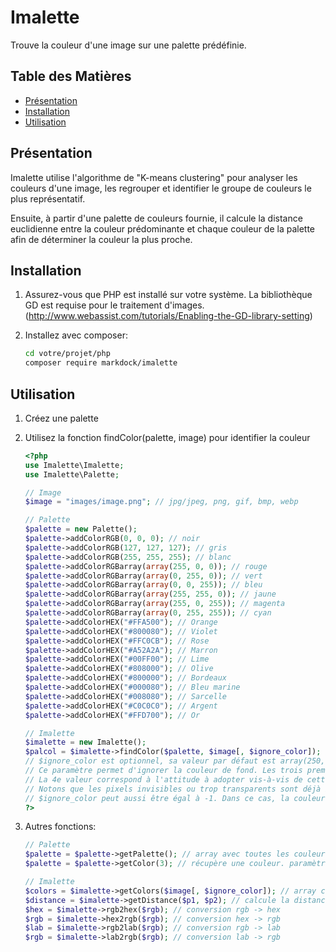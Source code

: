 # Imalette

Trouve la couleur d'une image sur une palette prédéfinie.

## Table des Matières

- [Présentation](#présentation)
- [Installation](#installation)
- [Utilisation](#utilisation)

## Présentation

Imalette utilise l'algorithme de "K-means clustering" pour analyser les couleurs d'une image, les regrouper et identifier le groupe de couleurs le plus représentatif.

Ensuite, à partir d'une palette de couleurs fournie, il calcule la distance euclidienne entre la couleur prédominante et chaque couleur de la palette afin de déterminer la couleur la plus proche.

## Installation

1. Assurez-vous que PHP est installé sur votre système. La bibliothèque GD est requise pour le traitement d'images. (http://www.webassist.com/tutorials/Enabling-the-GD-library-setting)

2. Installez avec composer:
    ```sh
    cd votre/projet/php
    composer require markdock/imalette
    ```

## Utilisation

1. Créez une palette
2. Utilisez la fonction findColor(palette, image) pour identifier la couleur

    ```php
    <?php
    use Imalette\Imalette;
    use Imalette\Palette;

    // Image
    $image = "images/image.png"; // jpg/jpeg, png, gif, bmp, webp

    // Palette
    $palette = new Palette();
    $palette->addColorRGB(0, 0, 0); // noir
    $palette->addColorRGB(127, 127, 127); // gris
    $palette->addColorRGB(255, 255, 255); // blanc
    $palette->addColorRGBarray(array(255, 0, 0)); // rouge
    $palette->addColorRGBarray(array(0, 255, 0)); // vert
    $palette->addColorRGBarray(array(0, 0, 255)); // bleu
    $palette->addColorRGBarray(array(255, 255, 0)); // jaune
    $palette->addColorRGBarray(array(255, 0, 255)); // magenta
    $palette->addColorRGBarray(array(0, 255, 255)); // cyan
    $palette->addColorHEX("#FFA500"); // Orange
    $palette->addColorHEX("#800080"); // Violet
    $palette->addColorHEX("#FFC0CB"); // Rose
    $palette->addColorHEX("#A52A2A"); // Marron
    $palette->addColorHEX("#00FF00"); // Lime
    $palette->addColorHEX("#808000"); // Olive
    $palette->addColorHEX("#800000"); // Bordeaux
    $palette->addColorHEX("#000080"); // Bleu marine
    $palette->addColorHEX("#008080"); // Sarcelle
    $palette->addColorHEX("#C0C0C0"); // Argent
    $palette->addColorHEX("#FFD700"); // Or

    // Imalette
    $imalette = new Imalette();
    $palcol = $imalette->findColor($palette, $image[, $ignore_color]); // Donne la couleur en HEX (exemple: #808000)
	// $ignore_color est optionnel, sa valeur par défaut est array(250, 250, 250, '>=')
	// Ce paramètre permet d'ignorer la couleur de fond. Les trois premières valeurs sont des valeurs RGB.
	// La 4e valeur correspond à l'attitude à adopter vis-à-vis de cette couleur (ignorer seulement celle-ci ? tout ce qui est supérieur ? etc.): '>', '<', '>=', '<=', '==', '!='.
	// Notons que les pixels invisibles ou trop transparents sont déjà ignorés.
	// $ignore_color peut aussi être égal à -1. Dans ce cas, la couleur du premier pixel de l'image est utilisée pour détecter la couleur de fond et ignorer tous les pixels de la même couleur.
    ?>
    ```

3. Autres fonctions:

    ```php
    // Palette
    $palette = $palette->getPalette(); // array avec toutes les couleurs en HEX
    $palette = $palette->getColor(3); // récupère une couleur. paramètre id = [ 0 - (n-1) ]

    // Imalette
    $colors = $imalette->getColors($image[, $ignore_color]); // array contenant l'ensemble des pixels de l'image en RGB
    $distance = $imalette->getDistance($p1, $p2); // calcule la distance Euclidenne entre deux points
    $hex = $imalette->rgb2hex($rgb); // conversion rgb -> hex
    $rgb = $imalette->hex2rgb($rgb); // conversion hex -> rgb
    $lab = $imalette->rgb2lab($rgb); // conversion rgb -> lab
    $rgb = $imalette->lab2rgb($rgb); // conversion lab -> rgb
    ```
